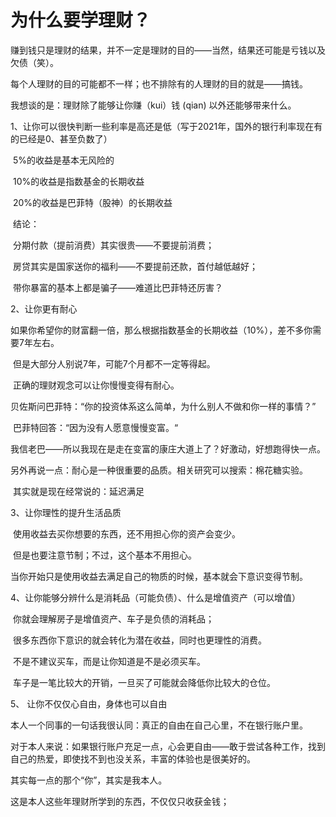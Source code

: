 # 为什么要学理财？

赚到钱只是理财的结果，并不一定是理财的目的——当然，结果还可能是亏钱以及欠债（笑）。

每个人理财的目的可能都不一样；也不排除有的人理财的目的就是——搞钱。

我想谈的是：理财除了能够让你赚（kui）钱 (qian) 以外还能够带来什么。

1、让你可以很快判断一些利率是高还是低（写于2021年，国外的银行利率现在有的已经是0、甚至负数了）

​      5%的收益是基本无风险的 

​      10%的收益是指数基金的长期收益

​      20%的收益是巴菲特（股神）的长期收益

​      结论：

​      分期付款（提前消费）其实很贵——不要提前消费；

​      房贷其实是国家送你的福利——不要提前还款，首付越低越好；

​      带你暴富的基本上都是骗子——难道比巴菲特还厉害？

2、让你更有耐心

​      如果你希望你的财富翻一倍，那么根据指数基金的长期收益（10%），差不多你需要7年左右。

​      但是大部分人别说7年，可能7个月都不一定等得起。

​      正确的理财观念可以让你慢慢变得有耐心。

​      贝佐斯问巴菲特：“你的投资体系这么简单，为什么别人不做和你一样的事情？”

​      巴菲特回答：“因为没有人愿意慢慢变富。“

​      我信老巴——所以我现在是走在变富的康庄大道上了？好激动，好想跑得快一点。

​      另外再说一点：耐心是一种很重要的品质。相关研究可以搜索：棉花糖实验。

​      其实就是现在经常说的：延迟满足

 3、让你理性的提升生活品质

​       使用收益去买你想要的东西，还不用担心你的资产会变少。 

​       但是也要注意节制；不过，这个基本不用担心。

​       当你开始只是使用收益去满足自己的物质的时候，基本就会下意识变得节制。        

 4、让你能够分辨什么是消耗品（可能负债）、什么是增值资产（可以增值）

​       你就会理解房子是增值资产、车子是负债的消耗品；

​       很多东西你下意识的就会转化为潜在收益，同时也更理性的消费。

​       不是不建议买车，而是让你知道是不是必须买车。   

​       车子是一笔比较大的开销，一旦买了可能就会降低你比较大的仓位。

5、 让你不仅仅心自由，身体也可以自由

​       本人一个同事的一句话我很认同：真正的自由在自己心里，不在银行账户里。

​       对于本人来说：如果银行账户充足一点，心会更自由——敢于尝试各种工作，找到自己的热爱，即使找不到也没关系，丰富的体验也是很美好的。



其实每一点的那个“你”，其实是我本人。

这是本人这些年理财所学到的东西，不仅仅只收获金钱；



